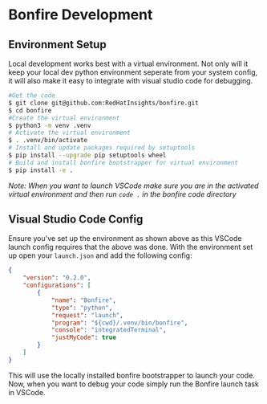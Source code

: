 # Bonfire Development


## Environment Setup
Local development works best with a virtual environment. Not only will it keep your local dev python environment seperate from your system config, it will also make it easy to integrate with visual studio code for debugging.
```sh
#Get the code
$ git clone git@github.com:RedHatInsights/bonfire.git
$ cd bonfire
#Create the virtual environment
$ python3 -m venv .venv
# Activate the virtual environment
$ . .venv/bin/activate
# Install and update packages required by setuptools
$ pip install --upgrade pip setuptools wheel
# Build and install bonfire bootstrapper for virtual environment
$ pip install -e .
```

*Note: When you want to launch VSCode make sure you are in the activated virtual environment and then run `code .` in the bonfire code directory*

## Visual Studio Code Config
Ensure you've set up the environment as shown above as this VSCode launch config requires that the above was done. With the environment set up open your `launch.json` and add the following config:
```json
{
    "version": "0.2.0",
    "configurations": [
        {
            "name": "Bonfire",
            "type": "python",
            "request": "launch",
            "program": "${cwd}/.venv/bin/bonfire",
            "console": "integratedTerminal",
            "justMyCode": true
        }
    ]
}
```
This will use the locally installed bonfire bootstrapper to launch your code. Now, when you want to debug your code simply run the Bonfire launch task in VSCode.